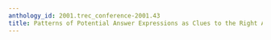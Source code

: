 ```yaml
---
anthology_id: 2001.trec_conference-2001.43
title: Patterns of Potential Answer Expressions as Clues to the Right Answers
---
```

